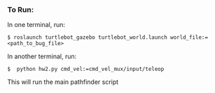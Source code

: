 ### To Run:

In one terminal, run:
```
$ roslaunch turtlebot_gazebo turtlebot_world.launch world_file:=<path_to_bug_file>
```

In another terminal, run:
```
$  python hw2.py cmd_vel:=cmd_vel_mux/input/teleop
```

This will run the main pathfinder script
